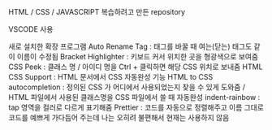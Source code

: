 HTML / CSS / JAVASCRIPT 복습하려고 만든 repository

VSCODE 사용

새로 설치한 확장 프로그램
Auto Rename Tag : 태그를 바꿀 때 여는(닫는) 태그도 같이 이름이 수정됨
Bracket Highlighter : 키보드 커서 위치한 곳을 형광색으로 보여줌
CSS Peek : 클래스 명 / 아이디 명을 Ctrl + 클릭하면 해당 CSS 위치로 보내줌
HTML CSS Support : HTML 문서에서 CSS 자동완성 기능 
HTML to CSS autocompletion : 정의된 CSS 가 어디에서 사용되었는지 찾을 수 있게 도와줌 / HTML 파일에서 사용된 클래스명을 CSS 파일에서 쓸 때 자동완성
indent-rainbow : tap 영역을 컬러로 다르게 표기해줌 
Prettier : 코드를 자동으로 정렬해주고 이름 그대로 코드를 예쁘게 가다듬어 주는데 나는 오히려 불편해서 현재는 사용하지 않음
